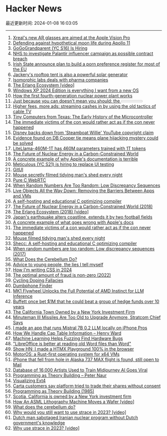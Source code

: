 # Hacker News

最近更新时间: 2024-01-08 16:03:05

--- 
1. [Xreal's new AR glasses are aimed at the Apple Vision Pro](https://www.theverge.com/2024/1/7/24024442/xreal-air-2-ultra-developer-ar-glasses-6dof-tracking-pricing-availability) 
2. [Defending against hypothetical moon life during Apollo 11](https://eukaryotewritesblog.com/2024/01/06/defending-against-hypothetical-moon-life-during-apollo-11/) 
3. [GoGoGrandparent (YC S16) Is Hiring](https://news.ycombinator.com/item?id=38902864) 
4. [NHS to investigate Palantir influencer campaign as possible contract breach](https://goodlawproject.org/nhs-to-investigate-palantir-influencer-campaign-as-possible-contract-breach/) 
5. [Irish State announce plan to build a porn preference register for most of the EU](https://www.thegist.ie/the-gist-wtf-commission/) 
6. [Jackery's rooftop tent is also a powerful solar generator](https://www.theverge.com/2024/1/6/24027729/jackerys-rooftop-tent-solar-generator-ces-concept-date) 
7. [Isomorphic labs deals with pharma companies](https://endpts.com/alphabets-ai-unit-isomorphic-inks-drug-discovery-deals-with-eli-lilly-novartis-for-up-to-3b/) 
8. [The Erlang Ecosystem [video]](https://www.youtube.com/watch?v=7AJR66p5E4s) 
9. [Windows XP 2024 Edition is everything I want from a new OS](https://overclock3d.net/news/software/windows-xp-2024-edition-is-everything-i-want-from-a-new-os/) 
10. [How the first fourth-generation nuclear power plant works](https://news.cgtn.com/news/2024-01-06/How-the-world-s-first-fourth-generation-nuclear-power-plant-works-1q8JzrGNrj2/p.html) 
11. [Just because you can doesn't mean you should: the <meter> element](https://localghost.dev/blog/just-because-you-can-doesn-t-mean-you-should-the-meter-element/) 
12. [Higher fees, more ads: streaming cashes in by using the old tactics of cable TV](https://theconversation.com/with-higher-fees-and-more-ads-streaming-services-like-netflix-disney-and-hulu-are-cashing-in-by-using-the-old-tactics-of-cable-tv-215048) 
13. [Tiny Computers from Texas: The Early History of the Microcontroller](https://thechipletter.substack.com/p/tiny-computers-from-texas) 
14. [The immediate victims of the con would rather act as if the con never happened](https://statmodeling.stat.columbia.edu/2024/01/07/french-bio-lab-research-scandal/) 
15. [Disney backs down from 'Steamboat Willie' YouTube copyright claim](https://mashable.com/article/disney-pulls-youtube-steamboat-willie-copyright-claim) 
16. [Evidence found on DB Cooper tie means plane hijacking mystery could be solved](https://www.the-sun.com/news/10011770/db-cooper-new-evidence-case-solved-this-year-skyjacking/) 
17. [LiteLlama-460M-1T has 460M parameters trained with 1T tokens](https://huggingface.co/ahxt/LiteLlama-460M-1T) 
18. [The Future of Nuclear Energy in a Carbon-Constrained World](https://energy.mit.edu/research/future-nuclear-energy-carbon-constrained-world/) 
19. [A concrete example of why Apple's documentation is terrible](https://www.amimetic.co.uk/blog/a-concrete-example-of-why-apples-docs-are-terrible/) 
20. [Meticulous (YC S21) is hiring to replace UI testing](https://news.ycombinator.com/item?id=38905095) 
21. [GitUI](https://github.com/extrawurst/gitui) 
22. [Mouse secretly filmed tidying man's shed every night](https://www.theguardian.com/world/2024/jan/07/mouse-secretly-filmed-tidying-mans-shed-every-night) 
23. [Pure C WebRTC](https://github.com/awslabs/amazon-kinesis-video-streams-webrtc-sdk-c) 
24. [When Random Numbers Are Too Random: Low Discrepancy Sequences](https://blog.demofox.org/2017/05/29/when-random-numbers-are-too-random-low-discrepancy-sequences/) 
25. [Live Objects All the Way Down: Removing the Barriers Between Apps and VMs](https://programming-journal.org/2024/8/5/) 
26. [A self-hosting and educational C optimizing compiler](https://github.com/sysprog21/shecc) 
27. [The Future of Nuclear Energy in a Carbon-Constrained World (2018)](https://energy.mit.edu/research/future-nuclear-energy-carbon-constrained-world/) 
28. [The Erlang Ecosystem (2018) [video]](https://www.youtube.com/watch?v=7AJR66p5E4s) 
29. [Japan's earthquake alters coastline, extends it by two football fields](https://www.businessinsider.com/photos-japan-coastline-recedes-after-quake-2024-1) 
30. [A concrete example of what goes wrong with Apple's docs](https://www.amimetic.co.uk/blog/a-concrete-example-of-why-apples-docs-are-terrible/) 
31. [The immediate victims of a con would rather act as if the con never happened](https://statmodeling.stat.columbia.edu/2024/01/07/french-bio-lab-research-scandal/) 
32. [Mouse filmed tidying man's shed every night](https://www.theguardian.com/world/2024/jan/07/mouse-secretly-filmed-tidying-mans-shed-every-night) 
33. [Shecc: A self-hosting and educational C optimizing compiler](https://github.com/sysprog21/shecc) 
34. [When random numbers are too random: Low discrepancy sequences (2017)](https://blog.demofox.org/2017/05/29/when-random-numbers-are-too-random-low-discrepancy-sequences/) 
35. [What Does the Cerebellum Do?](https://sarahconstantin.substack.com/p/what-does-the-cerebellum-do-anyway) 
36. [Advice to young people, the lies I tell myself](https://jxnl.github.io/blog/writing/2024/06/01/advice-to-young-people/) 
37. [How I'm writing CSS in 2024](https://leerob.io/blog/css) 
38. [The optimal amount of fraud is non-zero (2022)](https://www.bitsaboutmoney.com/archive/optimal-amount-of-fraud/) 
39. [Cycling Doping Fallacies](https://thenewleafjournal.com/cycling-doping-fallacies/) 
40. [Dumbphone Finder](https://josebriones.org/dumbphone-finder) 
41. [MK1 Flywheel Unlocks the Full Potential of AMD Instinct for LLM Inference](https://mkone.ai/blog/mk1-flywheel-amd) 
42. [Buffett once bet $1M that he could beat a group of hedge funds over 10 years](https://finance.yahoo.com/news/warren-buffett-once-bet-1m-113000485.html) 
43. [The California Town Owned by a New York Investment Firm](https://www.newyorker.com/news/us-journal/scotia-the-california-town-owned-by-a-new-york-investment-firm) 
44. [Minuteman III Missiles Are Too Old to Upgrade Anymore, Stratcom Chief Says](https://www.military.com/daily-news/2021/01/06/minuteman-iii-missiles-are-too-old-upgrade-anymore-stratcom-chief-says.html) 
45. [I made an app that runs Mistral 7B 0.2 LLM locally on iPhone Pros](https://apps.apple.com/us/app/offline-chat-private-ai/id6474077941) 
46. [How We Handle Cap Table Information – Henry Ward](https://henrysward.medium.com/how-we-handle-captable-information-c98d85d79277) 
47. [Machine Learning Helps Fuzzing Find Hardware Bugs](https://spectrum.ieee.org/hardware-hacking) 
48. ["LibreOffice is better at reading old Word files than Word"](https://eldritch.cafe/@sfwrtr/111716610017454919) 
49. [Show HN: I made a HTMX Playground 100% in the browser](https://lassebomh.github.io/htmx-playground/) 
50. [MotorOS: a Rust-first operating system for x64 VMs](https://github.com/moturus/motor-os) 
51. [iPhone that fell from hole in Alaska 737 MAX flight is found, still open to Mail](https://twitter.com/SeanSafyre/status/1744138937239822685) 
52. [Database of 16,000 Artists Used to Train Midjourney AI Goes Viral](https://www.artnews.com/art-news/news/midjourney-ai-artists-database-1234691955/) 
53. [Programming as Theory Building – Peter Naur](https://gist.github.com/onlurking/fc5c81d18cfce9ff81bc968a7f342fb1) 
54. [Visualizing Ext4](https://buredoranna.github.io) 
55. [Carta customers say platform tried to trade their shares without consent](https://www.ft.com/content/40340631-134d-493e-aec5-b5acc168e784) 
56. [Programming as Theory Building (1985)](https://gist.github.com/onlurking/fc5c81d18cfce9ff81bc968a7f342fb1) 
57. [Scotia, California is owned by a New York investment firm](https://www.newyorker.com/news/us-journal/scotia-the-california-town-owned-by-a-new-york-investment-firm) 
58. [How An ASML Lithography Machine Moves a Wafer [video]](https://www.youtube.com/watch?v=1fOA85xtYxs) 
59. [What does the cerebellum do?](https://sarahconstantin.substack.com/p/what-does-the-cerebellum-do-anyway) 
60. [Why would you still want to use strace in 2023? [video]](https://media.ccc.de/v/all-systems-go-2023-228-why-would-you-still-want-to-use-strace-in-2023-) 
61. [Dutch man sabotaged Iranian nuclear program without Dutch government's knowledge](https://nltimes.nl/2024/01/08/dutch-man-sabotaged-iranian-nuclear-program-without-dutch-governments-knowledge-report) 
62. [Why use strace in 2023? [video]](https://media.ccc.de/v/all-systems-go-2023-228-why-would-you-still-want-to-use-strace-in-2023-) 
